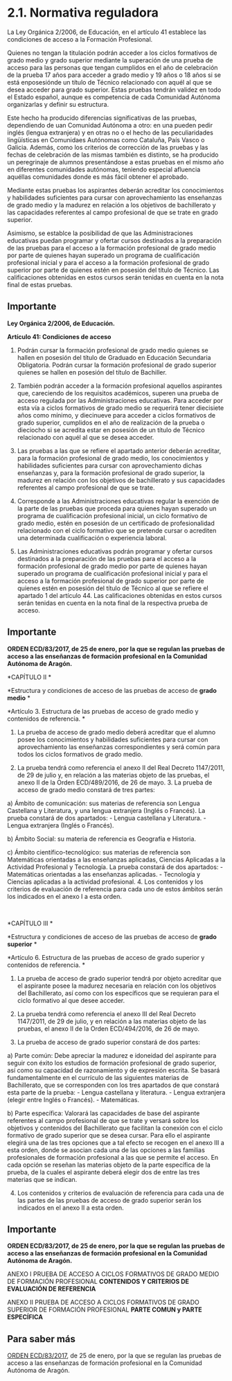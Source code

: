 
# 2.1. Normativa reguladora

La Ley Orgánica 2/2006, de Educación, en el artículo 41 establece las condiciones de acceso a la Formación Profesional.

Quienes no tengan la titulación podrán acceder a los ciclos formativos de grado medio y grado superior mediante la superación de una prueba de acceso para las personas que tengan cumplidos en el año de celebración de la prueba 17 años para acceder a grado medio y 19 años o 18 años si se está enposesiónde un título de Técnico relacionado con aquél al que se desea acceder para grado superior. Estas pruebas tendrán validez en todo el Estado español, aunque es competencia de cada Comunidad Autónoma organizarlas y definir su estructura.

Este hecho ha producido diferencias significativas de las pruebas, dependiendo de uan Comunidad Autónoma a otro: en una pueden pedir inglés (lengua extranjera) y en otras no o el hecho de las peculiaridades lingüísticas en Comunidaes Autónomas como Cataluña, País Vasco o Galicia. Además, como los criterios de corrección de las pruebas y las fechas de celebración de las mismas también es distinto, se ha producido un peregrinaje de alumnos presentándose a estas pruebas en el mismo año en diferentes comunidades autónomas, teniendo especial afluencia aquéllas comunidades donde es más fácil obtener el aprobado.

Mediante estas pruebas los aspirantes deberán acreditar los conocimientos y habilidades suficientes para cursar con aprovechamiento las enseñanzas de grado medio y la madurez en relación a los objetivos de bachillerato y las capacidades referentes al campo profesional de que se trate en grado superior.

Asimismo, se establce la posibilidad de que las Administraciones educativas puedan programar y ofertar cursos destinados a la preparación de las pruebas para el acceso a la formación profesional de grado medio por parte de quienes hayan superado un programa de cualificación profesional inicial y para el acceso a la formación profesional de grado superior por parte de quienes estén en posesión del título de Técnico. Las calificaciones obtenidas en estos cursos serán tenidas en cuenta en la nota final de estas pruebas.

## Importante

**Ley Orgánica 2/2006, de Educación.**

****Artículo 41: Condiciones de acceso****

1. Podrán cursar la formación profesional de grado medio quienes se hallen en posesión del título de Graduado en Educación Secundaria Obligatoria. Podrán cursar la formación profesional de grado superior quienes se hallen en posesión del título de Bachiller.

2. También podrán acceder a la formación profesional aquellos aspirantes que, careciendo de los requisitos académicos, superen una prueba de acceso regulada por las Administraciones educativas. Para acceder por esta vía a ciclos formativos de grado medio se requerirá tener diecisiete años como mínimo, y diecinueve para acceder a ciclos formativos de grado superior, cumplidos en el año de realización de la prueba o dieciocho si se acredita estar en posesión de un título de Técnico relacionado con aquél al que se desea acceder.

3. Las pruebas a las que se refiere el apartado anterior deberán acreditar, para la formación profesional de grado medio, los conocimientos y habilidades suficientes para cursar con aprovechamiento dichas enseñanzas y, para la formación profesional de grado superior, la madurez en relación con los objetivos de bachillerato y sus capacidades referentes al campo profesional de que se trate.

4. Corresponde a las Administraciones educativas regular la exención de la parte de las pruebas que proceda para quienes hayan superado un programa de cualificación profesional inicial, un ciclo formativo de grado medio, estén en posesión de un certificado de profesionalidad relacionado con el ciclo formativo que se pretende cursar o acrediten una determinada cualificación o experiencia laboral.

5. Las Administraciones educativas podrán programar y ofertar cursos destinados a la preparación de las pruebas para el acceso a la formación profesional de grado medio por parte de quienes hayan superado un programa de cualificación profesional inicial y para el acceso a la formación profesional de grado superior por parte de quienes estén en posesión del título de Técnico al que se refiere el apartado 1 del artículo 44. Las calificaciones obtenidas en estos cursos serán tenidas en cuenta en la nota final de la respectiva prueba de acceso.

## Importante

**ORDEN ECD/83/2017, de 25 de enero, por la que se regulan las pruebas de acceso a las enseñanzas de formación profesional en la Comunidad Autónoma de Aragón.**

*CAPÍTULO II *

*Estructura y condiciones de acceso de las pruebas de acceso de **grado medio** *

*Artículo 3. Estructura de las pruebas de acceso de grado medio y contenidos de referencia. *

1. La prueba de acceso de grado medio deberá acreditar que el alumno posee los conocimientos y habilidades suficientes para cursar con aprovechamiento las enseñanzas correspondientes y será común para todos los ciclos formativos de grado medio.

2. La prueba tendrá como referencia el anexo II del Real Decreto 1147/2011, de 29 de julio y, en relación a las materias objeto de las pruebas, el anexo II de la Orden ECD/489/2016, de 26 de mayo. 3. La prueba de acceso de grado medio constará de tres partes:

a) Ámbito de comunicación: sus materias de referencia son Lengua Castellana y Literatura, y una lengua extranjera (Inglés o Francés). La prueba constará de dos apartados: - Lengua castellana y Literatura. - Lengua extranjera (Inglés o Francés).

b) Ámbito Social: su materia de referencia es Geografía e Historia.

c) Ámbito científico-tecnológico: sus materias de referencia son Matemáticas orientadas a las enseñanzas aplicadas, Ciencias Aplicadas a la Actividad Profesional y Tecnología. La prueba constará de dos apartados: - Matemáticas orientadas a las enseñanzas aplicadas. - Tecnología y Ciencias aplicadas a la actividad profesional. 4. Los contenidos y los criterios de evaluación de referencia para cada uno de estos ámbitos serán los indicados en el anexo I a esta orden.

<br/> 

*CAPÍTULO III *

*Estructura y condiciones de acceso de las pruebas de acceso de **grado superior** *

*Artículo 6. Estructura de las pruebas de acceso de grado superior y contenidos de referencia. *

1. La prueba de acceso de grado superior tendrá por objeto acreditar que el aspirante posee la madurez necesaria en relación con los objetivos del Bachillerato, así como con los específicos que se requieran para el ciclo formativo al que desee acceder.

2. La prueba tendrá como referencia el anexo III del Real Decreto 1147/2011, de 29 de julio, y en relación a las materias objeto de las pruebas, el anexo II de la Orden ECD/494/2016, de 26 de mayo.

3. La prueba de acceso de grado superior constará de dos partes:

a) Parte común: Debe apreciar la madurez e idoneidad del aspirante para seguir con éxito los estudios de formación profesional de grado superior, así como su capacidad de razonamiento y de expresión escrita. Se basará fundamentalmente en el currículo de las siguientes materias de Bachillerato, que se corresponden con los tres apartados de que constará esta parte de la prueba: - Lengua castellana y literatura. - Lengua extranjera (elegir entre Inglés o Francés). - Matemáticas.

b) Parte específica: Valorará las capacidades de base del aspirante referentes al campo profesional de que se trate y versará sobre los objetivos y contenidos del Bachillerato que facilitan la conexión con el ciclo formativo de grado superior que se desea cursar. Para ello el aspirante elegirá una de las tres opciones que a tal efecto se recogen en el anexo III a esta orden, donde se asocian cada una de las opciones a las familias profesionales de formación profesional a las que se permite el acceso. En cada opción se reseñan las materias objeto de la parte específica de la prueba, de la cuales el aspirante deberá elegir dos de entre las tres materias que se indican.

4. Los contenidos y criterios de evaluación de referencia para cada una de las partes de las pruebas de acceso de grado superior serán los indicados en el anexo II a esta orden.

## Importante

**ORDEN ECD/83/2017, de 25 de enero, por la que se regulan las pruebas de acceso a las enseñanzas de formación profesional en la Comunidad Autónoma de Aragón.**

ANEXO I PRUEBA DE ACCESO A CICLOS FORMATIVOS DE GRADO MEDIO DE FORMACIÓN PROFESIONAL **CONTENIDOS Y CRITERIOS DE EVALUACIÓN DE REFERENCIA**

ANEXO II PRUEBA DE ACCESO A CICLOS FORMATIVOS DE GRADO SUPERIOR DE FORMACIÓN PROFESIONAL **PARTE COMUN y PARTE ESPECÍFICA**

## Para saber más

[ORDEN ECD/83/2017](http://fp.educaragon.org/FILES/orden832017.pdf), de 25 de enero, por la que se regulan las pruebas de acceso a las enseñanzas de formación profesional en la Comunidad Autónoma de Aragón.
